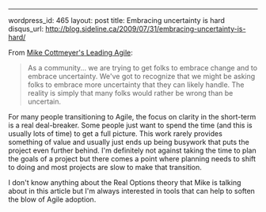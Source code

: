 --- 
wordpress_id: 465
layout: post
title: Embracing uncertainty is hard
disqus_url: http://blog.sideline.ca/2009/07/31/embracing-uncertainty-is-hard/

From [Mike Cottmeyer's Leading Agile](http://www.leadingagile.com/2009/07/id-rather-be-wrong.html):

>As a community... we are trying to get folks to embrace change and to embrace uncertainty. We've got to recognize that we might be asking folks to embrace more uncertainty that they can likely handle. The reality is simply that many folks would rather be wrong than be uncertain.

For many people transitioning to Agile, the focus on clarity in the short-term is a real deal-breaker.  Some people just want to spend the time (and this is usually lots of time) to get a full picture.  This work rarely provides something of value and usually just ends up being busywork that puts the project even further behind.  I'm definitely not against taking the time to plan the goals of a project but there comes a point where planning needs to shift to doing and most projects are slow to make that transition.

I don't know anything about the Real Options theory that Mike is talking about in this article but I'm always interested in tools that can help to soften the blow of Agile adoption.
